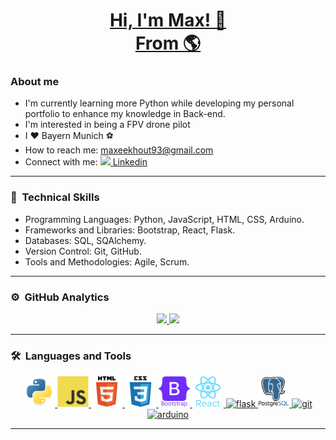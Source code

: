 <!---
<img src="https://i.imgur.com/OSdr9n3.png">
--->
<h1 align="center"><a href="">Hi, I'm Max! 👋 <br> From 🌎 </a></h1>

### About me

- I'm currently learning more Python while developing my personal portfolio to enhance my knowledge in Back-end.
- I'm interested in being a FPV drone pilot
- I ♥ Bayern Munich ⚽
- How to reach me: maxeekhout93@gmail.com
- Connect with me: <a href="https://www.linkedin.com/in/maxeekhout" rel="nofollow"><img src="https://camo.githubusercontent.com/8c244a7a7b8a6e767d241c9a6c5e1b5e13ea693770c52bbc3fe564ba4044a4c9/68747470733a2f2f63646e2d69636f6e732d706e672e666c617469636f6e2e636f6d2f3531322f3137342f3137343835372e706e67" width="15" style="max-width: 100%;"> Linkedin</a>

<hr></hr>

### 📗 &nbsp;Technical Skills

 - Programming Languages: Python, JavaScript, HTML, CSS, Arduino.
 - Frameworks and Libraries: Bootstrap, React, Flask.
 - Databases: SQL, SQAlchemy.
 - Version Control: Git, GitHub.
 - Tools and Methodologies: Agile, Scrum.

<hr></hr>

### ⚙️ &nbsp;GitHub Analytics

<p align="center">
<a href="https://github.com/maxeekhout33">
  <img height="180em" src="https://github-readme-stats-eight-theta.vercel.app/api?username=maxeekhout33&show_icons=true&theme=algolia&include_all_commits=true&count_private=true"/>
  <img height="180em" src="https://github-readme-stats-eight-theta.vercel.app/api/top-langs/?username=maxeekhout33&layout=compact&langs_count=8&theme=algolia"/>
</a>
</p>

<hr></hr>

### 🛠 &nbsp;Languages and Tools

<p align="center"> 
<a href="https://www.python.org" target="_blank" rel="noreferrer"> <img src="https://raw.githubusercontent.com/devicons/devicon/master/icons/python/python-original.svg" alt="python" width="50" height="50"/> </a>                                      
<a href="https://developer.mozilla.org/en-US/docs/Web/JavaScript" target="_blank" rel="noreferrer"> <img src="https://raw.githubusercontent.com/devicons/devicon/master/icons/javascript/javascript-original.svg" alt="javascript" width="50" height="50"/> </a> 
<a href="https://www.w3.org/html/" target="_blank" rel="noreferrer"> <img src="https://raw.githubusercontent.com/devicons/devicon/master/icons/html5/html5-original-wordmark.svg" alt="html5" width="50" height="50"/> </a> 
<a href="https://www.w3schools.com/css/" target="_blank" rel="noreferrer"> <img src="https://raw.githubusercontent.com/devicons/devicon/master/icons/css3/css3-original-wordmark.svg" alt="css3" width="50" height="50"/> </a> 
<a href="https://getbootstrap.com" target="_blank" rel="noreferrer"> <img src="https://raw.githubusercontent.com/devicons/devicon/master/icons/bootstrap/bootstrap-plain-wordmark.svg" alt="bootstrap" width="50" height="50"/> </a>
<a href="https://reactjs.org/" target="_blank" rel="noreferrer"> <img src="https://raw.githubusercontent.com/devicons/devicon/master/icons/react/react-original-wordmark.svg" alt="react" width="50" height="50"/> </a> 
<a href="https://flask.palletsprojects.com/" target="_blank" rel="noreferrer"> <img src="https://www.vectorlogo.zone/logos/pocoo_flask/pocoo_flask-icon.svg" alt="flask" width="50" height="50"/> </a> 
<a href="https://www.postgresql.org" target="_blank" rel="noreferrer"> <img src="https://raw.githubusercontent.com/devicons/devicon/master/icons/postgresql/postgresql-original-wordmark.svg" alt="postgresql" width="50" height="50"/> </a> 
<a href="https://git-scm.com/" target="_blank" rel="noreferrer"> <img src="https://www.vectorlogo.zone/logos/git-scm/git-scm-icon.svg" alt="git" width="50" height="50"/> </a>
<a href="https://www.arduino.cc/" target="_blank" rel="noreferrer"> <img src="https://cdn.worldvectorlogo.com/logos/arduino-1.svg" alt="arduino" width="50" height="50"/> </a> 
</p>

<hr></hr>

<!---
maxeekhout33/maxeekhout33 is a ✨ special ✨ repository because its `README.md` (this file) appears on your GitHub profile.
You can click the Preview link to take a look at your changes.
--->
